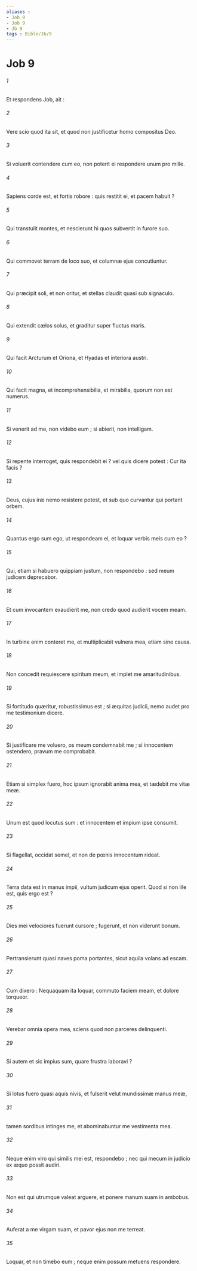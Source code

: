 ```yaml
---
aliases : 
- Job 9
- Job 9
- Jb 9
tags : Bible/Jb/9
---
```


# Job 9

###### 1
Et respondens Job, ait :
###### 2
Vere scio quod ita sit, et quod non justificetur homo compositus Deo.
###### 3
Si voluerit contendere cum eo, non poterit ei respondere unum pro mille.
###### 4
Sapiens corde est, et fortis robore : quis restitit ei, et pacem habuit ?
###### 5
Qui transtulit montes, et nescierunt hi quos subvertit in furore suo.
###### 6
Qui commovet terram de loco suo, et columnæ ejus concutiuntur.
###### 7
Qui præcipit soli, et non oritur, et stellas claudit quasi sub signaculo.
###### 8
Qui extendit cælos solus, et graditur super fluctus maris.
###### 9
Qui facit Arcturum et Oriona, et Hyadas et interiora austri.
###### 10
Qui facit magna, et incomprehensibilia, et mirabilia, quorum non est numerus.
###### 11
Si venerit ad me, non videbo eum ; si abierit, non intelligam.
###### 12
Si repente interroget, quis respondebit ei ? vel quis dicere potest : Cur ita facis ?
###### 13
Deus, cujus iræ nemo resistere potest, et sub quo curvantur qui portant orbem.
###### 14
Quantus ergo sum ego, ut respondeam ei, et loquar verbis meis cum eo ?
###### 15
Qui, etiam si habuero quippiam justum, non respondebo : sed meum judicem deprecabor.
###### 16
Et cum invocantem exaudierit me, non credo quod audierit vocem meam.
###### 17
In turbine enim conteret me, et multiplicabit vulnera mea, etiam sine causa.
###### 18
Non concedit requiescere spiritum meum, et implet me amaritudinibus.
###### 19
Si fortitudo quæritur, robustissimus est ; si æquitas judicii, nemo audet pro me testimonium dicere.
###### 20
Si justificare me voluero, os meum condemnabit me ; si innocentem ostendero, pravum me comprobabit.
###### 21
Etiam si simplex fuero, hoc ipsum ignorabit anima mea, et tædebit me vitæ meæ.
###### 22
Unum est quod locutus sum : et innocentem et impium ipse consumit.
###### 23
Si flagellat, occidat semel, et non de pœnis innocentum rideat.
###### 24
Terra data est in manus impii, vultum judicum ejus operit. Quod si non ille est, quis ergo est ?
###### 25
Dies mei velociores fuerunt cursore ; fugerunt, et non viderunt bonum.
###### 26
Pertransierunt quasi naves poma portantes, sicut aquila volans ad escam.
###### 27
Cum dixero : Nequaquam ita loquar, commuto faciem meam, et dolore torqueor.
###### 28
Verebar omnia opera mea, sciens quod non parceres delinquenti.
###### 29
Si autem et sic impius sum, quare frustra laboravi ?
###### 30
Si lotus fuero quasi aquis nivis, et fulserit velut mundissimæ manus meæ,
###### 31
tamen sordibus intinges me, et abominabuntur me vestimenta mea.
###### 32
Neque enim viro qui similis mei est, respondebo ; nec qui mecum in judicio ex æquo possit audiri.
###### 33
Non est qui utrumque valeat arguere, et ponere manum suam in ambobus.
###### 34
Auferat a me virgam suam, et pavor ejus non me terreat.
###### 35
Loquar, et non timebo eum ; neque enim possum metuens respondere.
